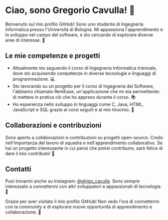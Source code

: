 # Ciao, sono Gregorio Cavulla! 👋

Benvenuto sul mio profilo GitHub! Sono uno studente di Ingegneria Informatica presso l'Università di Bologna. Mi appassiona l'apprendimento e lo sviluppo nel campo del software, e sto cercando di esplorare diverse aree di interesse. 🚀

## Le mie competenze e progetti

- Attualmente sto seguendo il corso di Ingegneria Informatica triennale, dove sto acquisendo competenze in diverse tecnologie e linguaggi di programmazione. 💻
- Sto lavorando su un progetto per il corso di Ingegneria del Software, l'abbiamo chiamato RentEase, un'applicazione che mi sta permettendo di mettere in pratica ciò che ho appreso durante il corso. 📚
- Ho esperienza nello sviluppo in linguaggi come C, Java, HTML, JavaScript e SQL grazie ai corsi seguiti e al mio tirocinio. 🔧

## Collaborazioni e contribuzioni

Sono aperto a collaborazioni e contribuzioni su progetti open-source. Credo nell'importanza del lavoro di squadra e nell'apprendimento collaborativo. Se hai un progetto interessante in cui pensi che potrei contribuire, sarò felice di dare il mio contributo! 🤝

## Contatti

Puoi trovarmi anche su Instagram: [@ghigo_cavulla](https://www.instagram.com/ghigo_cavulla). Sono sempre interessato a connettermi con altri sviluppatori e appassionati di tecnologia. 📲

Grazie per aver visitato il mio profilo GitHub! Non vedo l'ora di connettermi con la community e di esplorare nuove opportunità di apprendimento e collaborazione. 🌟
